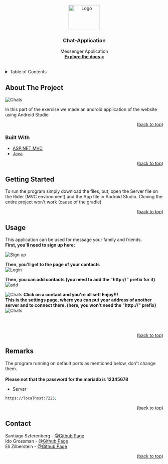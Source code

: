<div id="top"></div>



<!-- PROJECT SHIELDS -->
<!--
*** I'm using markdown "reference style" links for readability.
*** Reference links are enclosed in brackets [ ] instead of parentheses ( ).
*** See the bottom of this document for the declaration of the reference variables
*** for contributors-url, forks-url, etc. This is an optional, concise syntax you may use.
*** https://www.markdownguide.org/basic-syntax/#reference-style-links
-->


<!-- PROJECT LOGO -->
<br />
<div align="center">
  <a href="https://github.com/Ido-Grossman/Chat-Application">
    <img src="https://github.com/Ido-Grossman/Chat-Application/blob/main/src/Pages/loginComponents/imagesLogin/image.jpeg" alt="Logo" width="100" height="80">
  </a>

<h3 align="center">Chat-Application</h3>

  <p align="center">
    Messenger Application
    <br />
    <a href="https://github.com/Ido-Grossman/Chat-Application"><strong>Explore the docs »</strong></a>
    <br />
    <br />
  </p>
</div>



<!-- TABLE OF CONTENTS -->
<details>
  <summary>Table of Contents</summary>
  <ol>
    <li>
      <a href="#about-the-project">About The Project</a>
      <ul>
        <li><a href="#built-with">Built With</a></li>
      </ul>
    </li>
    <li>
      <a href="#getting-started">Getting Started</a>
      <ul>
        <li><a href="#prerequisites">Prerequisites</a></li>
        <li><a href="#installation">Installation</a></li>
      </ul>
     <li><a href="#usage">Usage</a></li>
     <li><a href="#roadmap">Roadmap</a></li>
     <li><a href="#remarks">Remarks</a></li>
     <li><a href="#contact">Contact</a></li>
     </li>
    
  </ol>
</details>



<!-- ABOUT THE PROJECT -->
## About The Project

<img display="inline-block" src="https://github.com/Ido-Grossman/Chat-Application/blob/master/Android/app/src/main/res/mipmap/loginpage.png" alt="Chats">

In this part of the exercise we made an android application of the website using Android Studio


<p align="right">(<a href="#top">back to top</a>)</p>


### Built With

* [ASP.NET MVC](https://dotnet.microsoft.com/en-us/apps/aspnet/mvc)
* [Java](https://www.java.com)


<p align="right">(<a href="#top">back to top</a>)</p>


<!-- GETTING STARTED -->
## Getting Started

To run the program simply download the files, but, open the Server file on the Rider (MVC environment) and the App file in Android Studio.
Cloning the entire project won't work (cause of the gradle)

   
<p align="right">(<a href="#top">back to top</a>)</p>



<!-- USAGE EXAMPLES -->
## Usage

This application can be used for message your family and friends.<br>
<b>First, you'll need to sign up here:</b><br>

<img src="https://github.com/Ido-Grossman/Chat-Application/blob/master/Android/app/src/main/res/mipmap/registerpage.png" alt="Sign up">

<b>Then, you'll get to the page of your contacts</b><br>
<img src="https://github.com/Ido-Grossman/Chat-Application/blob/master/Android/app/src/main/res/mipmap/contactspage.png" alt="Login">

<b>Then, you can add contacts (you need to add the "http://" prefix for it)</b><br>
<img src="https://github.com/Ido-Grossman/Chat-Application/blob/master/Android/app/src/main/res/mipmap/addcontact.png" alt="add">

<img src="https://github.com/Ido-Grossman/Chat-Application/blob/master/Android/app/src/main/res/mipmap/chatpage.png" alt="Chats">
<b>Click on a contact and you're all set! Enjoy!!!</b>

<br>
<b>This is the settings page, where you can put your address of another server and to connect there. (here, you won't need the "http://" prefix)</b>
<img src="https://github.com/Ido-Grossman/Chat-Application/blob/master/Android/app/src/main/res/mipmap/settingspage.png" alt="Chats">


<br><br>

<p align="right">(<a href="#top">back to top</a>)</p>


<!-- Remarks -->
## Remarks

  The program running on default ports as mentioned below, don't change them.<br><br>
  <b>Please not that the password for the mariadb is 12345678</b>
   * Server
  ```sh
  https://localhost:7225;
  ```
  
 <p align="right">(<a href="#top">back to top</a>)</p>


<!-- CONTACT -->
## Contact

Santiago Szterenberg - [@Github Page](https://github.com/santisz7897)
<br>
Ido Grossman - [@Github Page](https://github.com/idog770)
<br>
Eli Zilberstein - [@Github Page](https://github.com/EliZilber)

<p align="right">(<a href="#top">back to top</a>)</p>




